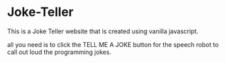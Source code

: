 # Joke-Teller
 
 This is a Joke Teller website that is created using vanilla javascript.
 
 all you need is to click the TELL ME A JOKE  button for the speech robot to call out loud the programming jokes.
 
 
